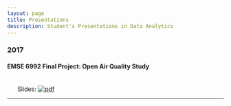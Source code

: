 ```yaml
---
layout: page
title: Presentations
description: Student's Presentations in Data Analytics
---
```



###  2017

#### EMSE 6992 Final Project: Open Air Quality Study
<br/>&nbsp; &nbsp; &nbsp; Slides:
[![pdf](icons16/pdf-icon.png)](https://www.biostat.wisc.edu/~kbroman/presentations/SGN2017/sgn2017.pdf)
&nbsp; &nbsp; &nbsp; 

---




